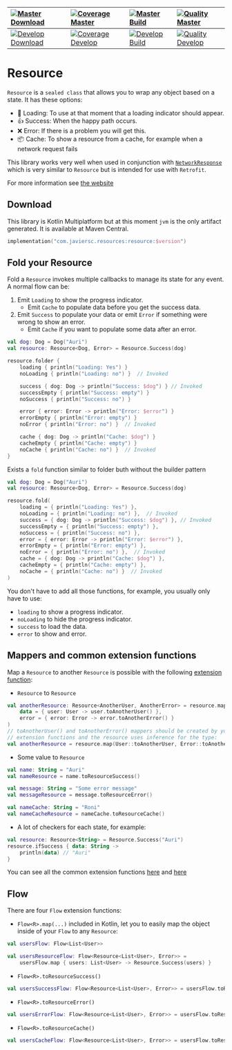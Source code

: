 | [![Master Download](https://img.shields.io/maven-central/v/com.javiersc.resources/resource?label=Master)](https://repo1.maven.org/maven2/com/javiersc/resources/resource/)                                                                          | [![Coverage Master](https://img.shields.io/codecov/c/github/JavierSegoviaCordoba/resource/master?label=Coverage&logo=codecov&logoColor=white)](https://codecov.io/gh/JavierSegoviaCordoba/Resource/branch/master)    | [![Master Build](https://img.shields.io/github/workflow/status/JavierSegoviaCordoba/Resource/Master/master?label=Build&logo=GitHub)](https://github.com/JavierSegoviaCordoba/Resource/actions?query=workflow%3AMaster/master)      | [![Quality Master](https://img.shields.io/codacy/grade/cedb7663279a4526befcbe16be6bfd66/master?label=Code%20quality&logo=codacy&logoColor=white)](https://app.codacy.com/manual/JavierSegoviaCordoba/Resource/dashboard?bid=17391050)   |
| :-------------------------------------------------------------------------------------------------------------------------------------------------------------------------------------------------------------------------------------------------- | :------------------------------------------------------------------------------------------------------------------------------------------------------------------------------------------------------------------- | :--------------------------------------------------------------------------------------------------------------------------------------------------------------------------------------------------------------------------------- | :-------------------------------------------------------------------------------------------------------------------------------------------------------------------------------------------------------------------------------------- |
| [![Develop Download](https://img.shields.io/nexus/s/com.javiersc.resources/resource?server=https%3A%2F%2Foss.sonatype.org%2F&label=Develop&color=orange)](https://oss.sonatype.org/content/repositories/snapshots/com/javiersc/resources/resource/) | [![Coverage Develop](https://img.shields.io/codecov/c/github/JavierSegoviaCordoba/resource/develop?label=Coverage&logo=codecov&logoColor=white)](https://codecov.io/gh/JavierSegoviaCordoba/Resource/branch/develop) | [![Develop Build](https://img.shields.io/github/workflow/status/JavierSegoviaCordoba/Resource/Develop/develop?label=Build&logo=GitHub)](https://github.com/JavierSegoviaCordoba/Resource/actions?query=workflow%3ADevelop/develop) | [![Quality Develop](https://img.shields.io/codacy/grade/cedb7663279a4526befcbe16be6bfd66/develop?label=Code%20quality&logo=codacy&logoColor=white)](https://app.codacy.com/manual/JavierSegoviaCordoba/Resource/dashboard?bid=17391049) |

# Resource

`Resource` is a `sealed class` that allows you to wrap any object based on a state. It has these options:

-  🔄 Loading: To use at that moment that a loading indicator should appear.
-  👍 Success: When the happy path occurs.
-  ❌ Error: If there is a problem you will get this.
-  📦 Cache: To show a resource from a cache, for example when a network request fails

This library works very well when used in conjunction with
[`NetworkResponse`](https://github.com/JavierSegoviaCordoba/NetworkResponse) which is very similar
to `Resource` but is intended for use with `Retrofit`.

For more information see [the website](http://resource.javiersc.com/)

## Download

This library is Kotlin Multiplatform but at this moment `jvm` is the only artifact generated. It is 
available at Maven Central.

```kotlin
implementation("com.javiersc.resources:resource:$version")
```

## Fold your Resource

Fold a `Resource` invokes multiple callbacks to manage its state for any event. A normal flow can be:

1.  Emit `Loading` to show the progress indicator.
    -  Emit `Cache` to populate data before you get the success data.
2.  Emit `Success` to populate your data or emit `Error` if something were wrong to show an error.
    -  Emit `Cache` if you want to populate some data after an error.

```kotlin
val dog: Dog = Dog("Auri")
val resource: Resource<Dog, Error> = Resource.Success(dog)

resource.folder {
    loading { println("Loading: Yes") }
    noLoading { println("Loading: no") }  // Invoked

    success { dog: Dog -> println("Success: $dog") } // Invoked
    successEmpty { println("Success: empty") }
    noSuccess { println("Success: no") }

    error { error: Error -> println("Error: $error") }
    errorEmpty { println("Error: empty") }
    noError { println("Error: no") }  // Invoked

    cache { dog: Dog -> println("Cache: $dog") }
    cacheEmpty { println("Cache: empty") }
    noCache { println("Cache: no") }  // Invoked
}
```

Exists a `fold` function similar to folder buth without the builder pattern

```kotlin
val dog: Dog = Dog("Auri")
val resource: Resource<Dog, Error> = Resource.Success(dog)

resource.fold(
    loading = { println("Loading: Yes") },
    noLoading = { println("Loading: no") },  // Invoked
    success = { dog: Dog -> println("Success: $dog") }, // Invoked
    successEmpty = { println("Success: empty") },
    noSuccess = { println("Success: no") },
    error = { error: Error -> println("Error: $error") },
    errorEmpty = { println("Error: empty") },
    noError = { println("Error: no") },  // Invoked
    cache = { dog: Dog -> println("Cache: $dog") },
    cacheEmpty = { println("Cache: empty") },
    noCache = { println("Cache: no") }  // Invoked
)
```

You don't have to add all those functions, for example, you usually only have to use:
-  `loading` to show a progress indicator.
-  `noLoading` to hide the progress indicator.
-  `success` to load the data.
-  `error` to show and error.

## Mappers and common extension functions

Map a `Resource` to another `Resource` is possible with the following 
[extension function](/resource/src/main/kotlin/com/javiersc/resource/extensions/Resource.kt):

-  `Resource` to `Resource`

```kotlin
val anotherResource: Resource<AnotherUser, AnotherError> = resource.map(
    data = { user: User -> user.toAnotherUser() },
    error = { error: Error -> error.toAnotherError() }
)
// toAnotherUser() and toAnotherError() mappers should be created by yourself, if they are
// extension functions and the resource uses inference for the type:
val anotherResource = resource.map(User::toAnotherUser, Error::toAnotherError)
```

-  Some value to `Resource`
  
```kotlin
val name: String = "Auri"
val nameResource = name.toResourceSuccess()

val message: String = "Some error message"
val messageResource = message.toResourceError()

val nameCache: String = "Roni"
val nameCacheResource = nameCache.toResourceCache()
```

-  A lot of checkers for each state, for example:
  
```kotlin
val resource: Resource<String> = Resource.Success("Auri")
resource.ifSuccess { data: String ->
    println(data) // "Auri"
}
```

You can see all the common extension functions
[here](/resource/src/main/kotlin/com/javiersc/resource/extensions/Flow.kt) 
and [here](/resource/src/main/kotlin/com/javiersc/resource/extensions/Any.kt)

## Flow 

There are four `Flow` extension functions:
-  `Flow<R>.map(...)` included in Kotlin, let you to easily map the object inside of your `Flow` to 
any `Resource`:

```kotlin
val usersFlow: Flow<List<User>>

val usersResourceFlow: Flow<Resource<List<User>, Error>> =
    usersFlow.map { users: List<User> -> Resource.Success(users) }
```
-  `Flow<R>.toResourceSuccess()`
```kotlin
val usersSuccessFlow: Flow<Resource<List<User>, Error>> = usersFlow.toResourceSuccess()
``` 

-  `Flow<R>.toResourceError()`
```kotlin
val usersErrorFlow: Flow<Resource<List<User>, Error>> = usersFlow.toResourceError()
``` 

-  `Flow<R>.toResourceCache()`
```kotlin
val usersCacheFlow: Flow<Resource<List<User>, Error>> = usersFlow.toResourceCache()
``` 
